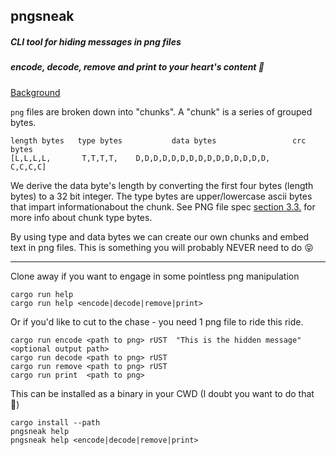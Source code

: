 ## pngsneak
##### CLI tool for hiding messages in png files
##### encode, decode, remove and print to your heart's content 💖

<a href=https://picklenerd.github.io/pngme_book/chapter_1.html target="_blank" >Background</a>

`png` files are broken down into "chunks". A "chunk" is a series of grouped bytes.
```
length bytes   type bytes           data bytes                 crc bytes
[L,L,L,L,       T,T,T,T,    D,D,D,D,D,D,D,D,D,D,D,D,D,D,D,     C,C,C,C]
```

We derive the data byte's length by converting the first four bytes (length bytes) to a 32 bit integer.
The type bytes are upper/lowercase ascii bytes that impart informationabout the chunk. See PNG file spec [section 3.3.](http://www.libpng.org/pub/png/spec/1.2/PNG-Structure.html#PNG-file-signature) for more info about chunk type bytes.

By using type and data bytes we can create our own chunks and embed text in png files. This is something you will probably NEVER need to do 😝
___________________________________________________________________

Clone away if you want to engage in some pointless png manipulation

```
cargo run help
cargo run help <encode|decode|remove|print>
```

Or if you'd like to cut to the chase - you need 1 png file to ride this ride.

```
cargo run encode <path to png> rUST  "This is the hidden message" <optional output path>
cargo run decode <path to png> rUST
cargo run remove <path to png> rUST
cargo run print  <path to png>
```

This can be installed as a binary in your CWD (I doubt you want to do that 🤷) 
```
cargo install --path
pngsneak help
pngsneak help <encode|decode|remove|print>
```
